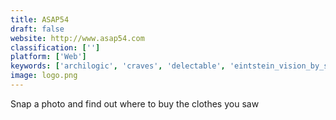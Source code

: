 ```yaml
---
title: ASAP54
draft: false 
website: http://www.asap54.com
classification: ['']
platform: ['Web']
keywords: ['archilogic', 'craves', 'delectable', 'eintstein_vision_by_salesforce', 'fashionbot_by_gofind.ai', 'feather', 'furnish', 'gofind_ai', 'hit_or_miss', 'hook_fashion_discovery', 'jabong', 'lily', 'not_hotdog', 'pickup', 'songbird', 'stagerup', 'stylebox', 'thieve_premium_aliexpress', 'triple', 'vicarious', 'woocommerce_ar', 'istaging', 'mode.ai']
image: logo.png
---
```

Snap a photo and find out where to buy the clothes you saw